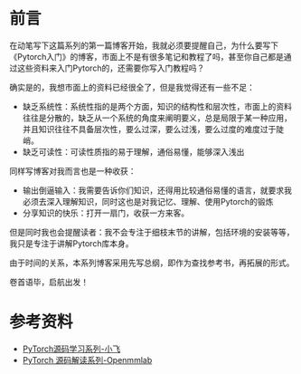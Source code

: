 # 前言

在动笔写下这篇系列的第一篇博客开始，我就必须要提醒自己，为什么要写下《Pytorch入门》的博客，市面上不是有很多笔记和教程了吗，甚至你自己都是通过这些资料来入门Pytorch的，还需要你写入门教程吗？

确实是的，我想市面上的资料已经很全了，但是我觉得还有一些不足：
- 缺乏系统性：系统性指的是两个方面，知识的结构性和层次性，市面上的资料往往是分散的，缺乏从一个系统的角度来阐明要义，总是局限于某一种应用，并且知识往往不具备层次性，要么过深，要么过浅，要么过度的难度过于陡峭。
- 缺乏可读性：可读性质指的易于理解，通俗易懂，能够深入浅出

同样写博客对我而言也是一种收获：
- 输出倒逼输入：我需要告诉你们知识，还得用比较通俗易懂的语言，就要求我必须去深入理解知识，同时这也是对我记忆、理解、使用Pytorch的锻炼
- 分享知识的快乐：打开一扇门，收获一方来客。

但是同时我也会提醒读者：我不会专注于细枝末节的讲解，包括环境的安装等等，我只是专注于讲解Pytorch库本身。

由于时间的关系，本系列博客采用先写总纲，即作为查找参考书，再拓展的形式。

卷首语毕，启航出发！


# 参考资料
- [PyTorch源码学习系列-小飞](https://zhuanlan.zhihu.com/p/567978232)
- [PyTorch 源码解读系列-Openmmlab](https://zhuanlan.zhihu.com/p/328674159)